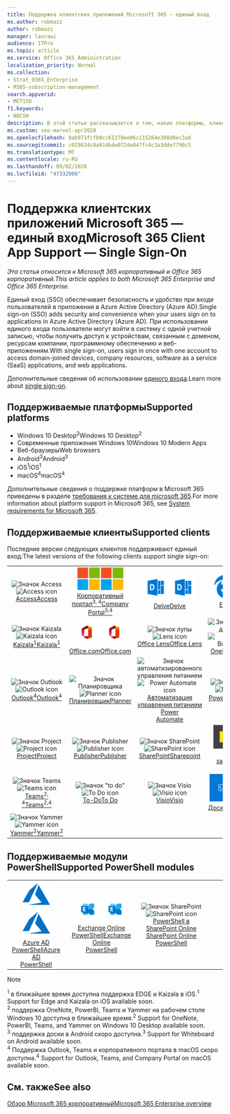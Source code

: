 ```yaml
---
title: Поддержка клиентских приложений Microsoft 365 — единый вход
ms.author: robmazz
author: robmazz
manager: laurawi
audience: ITPro
ms.topic: article
ms.service: Office 365 Administration
localization_priority: Normal
ms.collection:
- Strat_O365_Enterprise
- M365-subscription-management
search.appverid:
- MET150
f1.keywords:
- NOCSH
description: В этой статье рассказывается о том, какие платформы, клиенты и модули PowerShell поддерживают единый вход для Microsoft 365.
ms.custom: seo-marvel-apr2020
ms.openlocfilehash: 8ab973fcfb0cc61378ee06c115264e308d8ec3ad
ms.sourcegitcommit: c029834c8a914b4e072de847fc4c3a3dde7790c5
ms.translationtype: MT
ms.contentlocale: ru-RU
ms.lasthandoff: 09/02/2020
ms.locfileid: "47332008"
---
```

# <a name="microsoft-365-client-app-support--single-sign-on"></a><span data-ttu-id="364b5-103">Поддержка клиентских приложений Microsoft 365 — единый вход</span><span class="sxs-lookup"><span data-stu-id="364b5-103">Microsoft 365 Client App Support — Single Sign-On</span></span>

<span data-ttu-id="364b5-104">*Эта статья относится к Microsoft 365 корпоративный и Office 365 корпоративный.*</span><span class="sxs-lookup"><span data-stu-id="364b5-104">*This article applies to both Microsoft 365 Enterprise and Office 365 Enterprise.*</span></span>

<span data-ttu-id="364b5-105">Единый вход (SSO) обеспечивает безопасность и удобство при входе пользователей в приложения в Azure Active Directory (Azure AD).</span><span class="sxs-lookup"><span data-stu-id="364b5-105">Single sign-on (SSO) adds security and convenience when your users sign on to applications in Azure Active Directory (Azure AD).</span></span> <span data-ttu-id="364b5-106">При использовании единого входа пользователи могут войти в систему с одной учетной записью, чтобы получить доступ к устройствам, связанным с доменом, ресурсам компании, программному обеспечению и веб-приложениям.</span><span class="sxs-lookup"><span data-stu-id="364b5-106">With single sign-on, users sign in once with one account to access domain-joined devices, company resources, software as a service (SaaS) applications, and web applications.</span></span>

<span data-ttu-id="364b5-107">Дополнительные сведения об использовании [единого входа](https://docs.microsoft.com/azure/active-directory/manage-apps/what-is-single-sign-on).</span><span class="sxs-lookup"><span data-stu-id="364b5-107">Learn more about [single sign-on](https://docs.microsoft.com/azure/active-directory/manage-apps/what-is-single-sign-on).</span></span>

## <a name="supported-platforms"></a><span data-ttu-id="364b5-108">Поддерживаемые платформы</span><span class="sxs-lookup"><span data-stu-id="364b5-108">Supported platforms</span></span>

 - <span data-ttu-id="364b5-109">Windows 10 Desktop<sup>2</sup></span><span class="sxs-lookup"><span data-stu-id="364b5-109">Windows 10 Desktop<sup>2</sup></span></span>
 - <span data-ttu-id="364b5-110">Современные приложения Windows 10</span><span class="sxs-lookup"><span data-stu-id="364b5-110">Windows 10 Modern Apps</span></span>
 - <span data-ttu-id="364b5-111">Веб-браузеры</span><span class="sxs-lookup"><span data-stu-id="364b5-111">Web browsers</span></span>
 - <span data-ttu-id="364b5-112">Android<sup>3</sup></span><span class="sxs-lookup"><span data-stu-id="364b5-112">Android<sup>3</sup></span></span>
 - <span data-ttu-id="364b5-113">iOS<sup>1</sup></span><span class="sxs-lookup"><span data-stu-id="364b5-113">iOS<sup>1</sup></span></span>
 - <span data-ttu-id="364b5-114">macOS<sup>4</sup></span><span class="sxs-lookup"><span data-stu-id="364b5-114">macOS<sup>4</sup></span></span>

<span data-ttu-id="364b5-115">Дополнительные сведения о поддержке платформ в Microsoft 365 приведены в разделе [требования к системе для microsoft 365](https://products.office.com/office-system-requirements).</span><span class="sxs-lookup"><span data-stu-id="364b5-115">For more information about platform support in Microsoft 365, see [System requirements for Microsoft 365](https://products.office.com/office-system-requirements).</span></span>

## <a name="supported-clients"></a><span data-ttu-id="364b5-116">Поддерживаемые клиенты</span><span class="sxs-lookup"><span data-stu-id="364b5-116">Supported clients</span></span>

<span data-ttu-id="364b5-117">Последние версии следующих клиентов поддерживают единый вход:</span><span class="sxs-lookup"><span data-stu-id="364b5-117">The latest versions of the following clients support single sign-on:</span></span>

| | | | | | |
|:---:|:---:|:---:|:---:|:---:|:---:|
| <span data-ttu-id="364b5-118">![Значок Access](../media/o365-access-64x64.png)</span><span class="sxs-lookup"><span data-stu-id="364b5-118">![Access icon](../media/o365-access-64x64.png)</span></span> <br> [<span data-ttu-id="364b5-119">Access</span><span class="sxs-lookup"><span data-stu-id="364b5-119">Access</span></span>](https://products.office.com/access) | <span data-ttu-id="364b5-120">![Значок портала компании](../media/o365-microsoft-64x64.png)</span><span class="sxs-lookup"><span data-stu-id="364b5-120">![Company portal icon](../media/o365-microsoft-64x64.png)</span></span> <br> [<span data-ttu-id="364b5-121">Корпоративный <br> портал<sup>3, 4</sup></span><span class="sxs-lookup"><span data-stu-id="364b5-121">Company <br> Portal<sup>3,4</sup> </span></span>](https://docs.microsoft.com/intune-user-help/sign-in-to-the-company-portal) | <span data-ttu-id="364b5-122">![Значок delve](../media/o365-delve-64x64.png)</span><span class="sxs-lookup"><span data-stu-id="364b5-122">![Delve icon](../media/o365-delve-64x64.png)</span></span> <br> [<span data-ttu-id="364b5-123">Delve</span><span class="sxs-lookup"><span data-stu-id="364b5-123">Delve</span></span>](https://products.office.com/business/intelligent-search) | <span data-ttu-id="364b5-124">![Значок пограничного сервера](../media/o365-edge-64x64.png)</span><span class="sxs-lookup"><span data-stu-id="364b5-124">![Edge icon](../media/o365-edge-64x64.png)</span></span> <br> [<span data-ttu-id="364b5-125">Edge<sup>1</sup></span><span class="sxs-lookup"><span data-stu-id="364b5-125">Edge<sup>1</sup></span></span>](https://www.microsoft.com/windows/microsoft-edge) | <span data-ttu-id="364b5-126">![Значок Excel](../media/o365-excel-64x64.png)</span><span class="sxs-lookup"><span data-stu-id="364b5-126">![Excel icon](../media/o365-excel-64x64.png)</span></span> <br> [<span data-ttu-id="364b5-127">Excel</span><span class="sxs-lookup"><span data-stu-id="364b5-127">Excel</span></span>](https://products.office.com/excel) 
| <span data-ttu-id="364b5-128">![Значок Kaizala](../media/o365-kaizala-64x64.png)</span><span class="sxs-lookup"><span data-stu-id="364b5-128">![Kaizala icon](../media/o365-kaizala-64x64.png)</span></span> <br> [<span data-ttu-id="364b5-129">Kaizala<sup>1</sup></span><span class="sxs-lookup"><span data-stu-id="364b5-129">Kaizala<sup>1</sup></span></span>](https://products.office.com/en/business/microsoft-kaizala) | <span data-ttu-id="364b5-130">![Значок Office.com](../media/o365-office-64x64.png)</span><span class="sxs-lookup"><span data-stu-id="364b5-130">![Office.com icon](../media/o365-office-64x64.png)</span></span> <br> [<span data-ttu-id="364b5-131">Office.com</span><span class="sxs-lookup"><span data-stu-id="364b5-131">Office.com</span></span>](https://www.office.com/) | <span data-ttu-id="364b5-132">![Значок лупы](../media/o365-lens-64x64.png)</span><span class="sxs-lookup"><span data-stu-id="364b5-132">![Lens icon](../media/o365-lens-64x64.png)</span></span> <br> [<span data-ttu-id="364b5-133">Office Lens</span><span class="sxs-lookup"><span data-stu-id="364b5-133">Office Lens</span></span>](https://www.microsoft.com/p/office-lens/9wzdncrfj3t8?activetab=pivot%3Aoverviewtab) | <span data-ttu-id="364b5-134">![Значок OneDrive для бизнеса](../media/o365-OneDrive-64x64.png)</span><span class="sxs-lookup"><span data-stu-id="364b5-134">![OneDrive for Business icon](../media/o365-OneDrive-64x64.png)</span></span> <br> [<span data-ttu-id="364b5-135">OneDrive</span><span class="sxs-lookup"><span data-stu-id="364b5-135">OneDrive</span></span>](https://products.office.com/onedrive-for-business/online-cloud-storage) | <span data-ttu-id="364b5-136">![Значок OneNote](../media/o365-OneNote-64x64.png)</span><span class="sxs-lookup"><span data-stu-id="364b5-136">![OneNote icon](../media/o365-OneNote-64x64.png)</span></span> <br> [<span data-ttu-id="364b5-137">OneNote<sup>2</sup></span><span class="sxs-lookup"><span data-stu-id="364b5-137">OneNote<sup>2</sup></span></span>](https://products.office.com/onenote) 
| <span data-ttu-id="364b5-138">![Значок Outlook](../media/o365-outlook-64x64.png)</span><span class="sxs-lookup"><span data-stu-id="364b5-138">![Outlook icon](../media/o365-outlook-64x64.png)</span></span> <br> [<span data-ttu-id="364b5-139">Outlook<sup>4</sup></span><span class="sxs-lookup"><span data-stu-id="364b5-139">Outlook<sup>4</sup></span></span>](https://products.office.com/outlook) | <span data-ttu-id="364b5-140">![Значок Планировщика](../media/o365-planner-64x64.png)</span><span class="sxs-lookup"><span data-stu-id="364b5-140">![Planner icon](../media/o365-planner-64x64.png)</span></span> <br> [<span data-ttu-id="364b5-141">Планировщик</span><span class="sxs-lookup"><span data-stu-id="364b5-141">Planner</span></span>](https://products.office.com/business/task-management-software) | <span data-ttu-id="364b5-142">![Значок автоматизированного управления питанием](../media/o365-flow-64x64.png)</span><span class="sxs-lookup"><span data-stu-id="364b5-142">![Power Automate icon](../media/o365-flow-64x64.png)</span></span> <br> [<span data-ttu-id="364b5-143">Автоматизация управления питанием <br></span><span class="sxs-lookup"><span data-stu-id="364b5-143">Power <br> Automate</span></span>](https://flow.microsoft.com) | <span data-ttu-id="364b5-144">![Значок PowerBI](../media/o365-powerbi-64x64.png)</span><span class="sxs-lookup"><span data-stu-id="364b5-144">![PowerBI icon](../media/o365-powerbi-64x64.png)</span></span> <br> [<span data-ttu-id="364b5-145">Power BI<sup>2</sup></span><span class="sxs-lookup"><span data-stu-id="364b5-145">Power BI<sup>2</sup></span></span>](https://powerbi.microsoft.com)| <span data-ttu-id="364b5-146">![Значок PowerPoint](../media/o365-powerpoint-64x64.png)</span><span class="sxs-lookup"><span data-stu-id="364b5-146">![PowerPoint icon](../media/o365-powerpoint-64x64.png)</span></span> <br> [<span data-ttu-id="364b5-147">PowerPoint</span><span class="sxs-lookup"><span data-stu-id="364b5-147">PowerPoint</span></span>](https://products.office.com/powerpoint) 
| <span data-ttu-id="364b5-148">![Значок Project](../media/o365-project-64x64.png)</span><span class="sxs-lookup"><span data-stu-id="364b5-148">![Project icon](../media/o365-project-64x64.png)</span></span> <br> [<span data-ttu-id="364b5-149">Project</span><span class="sxs-lookup"><span data-stu-id="364b5-149">Project</span></span>](https://products.office.com/project) | <span data-ttu-id="364b5-150">![Значок Publisher](../media/o365-publisher-64x64.png)</span><span class="sxs-lookup"><span data-stu-id="364b5-150">![Publisher icon](../media/o365-publisher-64x64.png)</span></span> <br> [<span data-ttu-id="364b5-151">Publisher</span><span class="sxs-lookup"><span data-stu-id="364b5-151">Publisher</span></span>](https://products.office.com/publisher) | <span data-ttu-id="364b5-152">![Значок SharePoint](../media/o365-sharepoint-64x64.png)</span><span class="sxs-lookup"><span data-stu-id="364b5-152">![SharePoint icon](../media/o365-sharepoint-64x64.png)</span></span> <br> [<span data-ttu-id="364b5-153">SharePoint</span><span class="sxs-lookup"><span data-stu-id="364b5-153">Sharepoint</span></span>](https://products.office.com/sharepoint) | <span data-ttu-id="364b5-154">![Значок клейких заметок](../media/o365-stickynotes-64x64.png)</span><span class="sxs-lookup"><span data-stu-id="364b5-154">![Sticky Notes icon](../media/o365-stickynotes-64x64.png)</span></span> <br> [<span data-ttu-id="364b5-155">Клейкие заметки</span><span class="sxs-lookup"><span data-stu-id="364b5-155">Sticky Notes</span></span>](https://www.microsoft.com/p/microsoft-sticky-notes/9nblggh4qghw)  | <span data-ttu-id="364b5-156">![Значок Sway](../media/o365-sway-64x64.png)</span><span class="sxs-lookup"><span data-stu-id="364b5-156">![Sway icon](../media/o365-sway-64x64.png)</span></span> <br> [<span data-ttu-id="364b5-157">Sway</span><span class="sxs-lookup"><span data-stu-id="364b5-157">Sway</span></span>](https://sway.com) 
| <span data-ttu-id="364b5-158">![Значок Teams](../media/o365-teams-64x64.png)</span><span class="sxs-lookup"><span data-stu-id="364b5-158">![Teams icon](../media/o365-teams-64x64.png)</span></span> <br> [<span data-ttu-id="364b5-159">Teams<sup>2, 4</sup></span><span class="sxs-lookup"><span data-stu-id="364b5-159">Teams<sup>2,4</sup></span></span>](https://products.office.com/microsoft-teams/group-chat-software) | <span data-ttu-id="364b5-160">![Значок "to do"](../media/o365-todo-64x64.png)</span><span class="sxs-lookup"><span data-stu-id="364b5-160">![To Do icon](../media/o365-todo-64x64.png)</span></span> <br> [<span data-ttu-id="364b5-161">To-Do</span><span class="sxs-lookup"><span data-stu-id="364b5-161">To Do</span></span>](https://todo.microsoft.com) | <span data-ttu-id="364b5-162">![Значок Visio](../media/o365-visio-64x64.png)</span><span class="sxs-lookup"><span data-stu-id="364b5-162">![Visio icon](../media/o365-visio-64x64.png)</span></span> <br> [<span data-ttu-id="364b5-163">Visio</span><span class="sxs-lookup"><span data-stu-id="364b5-163">Visio</span></span>](https://products.office.com/visio/flowchart-software) | <span data-ttu-id="364b5-164">![Значок Доски](../media/o365-whiteboard-64x64.png)</span><span class="sxs-lookup"><span data-stu-id="364b5-164">![Whiteboard icon](../media/o365-whiteboard-64x64.png)</span></span> <br> [<span data-ttu-id="364b5-165">Доска<sup>3</sup></span><span class="sxs-lookup"><span data-stu-id="364b5-165">Whiteboard<sup>3</sup></span></span>](https://whiteboard.microsoft.com/) | <span data-ttu-id="364b5-166">![Значок Word](../media/o365-word-64x64.png)</span><span class="sxs-lookup"><span data-stu-id="364b5-166">![Word icon](../media/o365-word-64x64.png)</span></span> <br> [<span data-ttu-id="364b5-167">Word</span><span class="sxs-lookup"><span data-stu-id="364b5-167">Word</span></span>](https://products.office.com/word) 
| <span data-ttu-id="364b5-168">![Значок Yammer](../media/o365-yammer-64x64.png)</span><span class="sxs-lookup"><span data-stu-id="364b5-168">![Yammer icon](../media/o365-yammer-64x64.png)</span></span> <br> [<span data-ttu-id="364b5-169">Yammer<sup>2</sup></span><span class="sxs-lookup"><span data-stu-id="364b5-169">Yammer<sup>2</sup></span></span>](https://products.office.com/yammer/yammer-overview) |

## <a name="supported-powershell-modules"></a><span data-ttu-id="364b5-170">Поддерживаемые модули PowerShell</span><span class="sxs-lookup"><span data-stu-id="364b5-170">Supported PowerShell modules</span></span>

| | | | | | |
|:---:|:---:|:---:|:---:|:---:|:---:|
| <span data-ttu-id="364b5-171">![Значок Azure](../media/o365-azure-64x64.png)</span><span class="sxs-lookup"><span data-stu-id="364b5-171">![Azure icon](../media/o365-azure-64x64.png)</span></span> <br> [<span data-ttu-id="364b5-172">Azure AD <br> PowerShell</span><span class="sxs-lookup"><span data-stu-id="364b5-172">Azure AD <br> PowerShell</span></span>](https://docs.microsoft.com/powershell/azure/active-directory/overview?view=azureadps-2.0) | <span data-ttu-id="364b5-173">![Значок Exchange](../media/o365-exchange-64x64.png)</span><span class="sxs-lookup"><span data-stu-id="364b5-173">![Exchange icon](../media/o365-exchange-64x64.png)</span></span> <br> [<span data-ttu-id="364b5-174">Exchange Online <br> PowerShell</span><span class="sxs-lookup"><span data-stu-id="364b5-174">Exchange Online <br> PowerShell</span></span>](https://docs.microsoft.com/powershell/exchange/exchange-online/exchange-online-powershell?view=exchange-ps) | <span data-ttu-id="364b5-175">![Значок SharePoint](../media/o365-sharepoint-64x64.png)</span><span class="sxs-lookup"><span data-stu-id="364b5-175">![SharePoint icon](../media/o365-sharepoint-64x64.png)</span></span> <br> [<span data-ttu-id="364b5-176">PowerShell в SharePoint Online <br></span><span class="sxs-lookup"><span data-stu-id="364b5-176">SharePoint Online <br> PowerShell</span></span>](https://docs.microsoft.com/powershell/sharepoint/sharepoint-online/connect-sharepoint-online)

> [!NOTE]
> <span data-ttu-id="364b5-177"><sup>1</sup> в ближайшее время доступна поддержка EDGE и Kaizala в iOS.</span><span class="sxs-lookup"><span data-stu-id="364b5-177"><sup>1</sup> Support for Edge and Kaizala on iOS available soon.</span></span> <br>
> <span data-ttu-id="364b5-178"><sup>2</sup> поддержка OneNote, PowerBI, Teams и Yammer на рабочем столе Windows 10 доступна в ближайшее время.</span><span class="sxs-lookup"><span data-stu-id="364b5-178"><sup>2</sup> Support for OneNote, PowerBI, Teams, and Yammer on Windows 10 Desktop available soon.</span></span> <br>
> <span data-ttu-id="364b5-179"><sup>3</sup> поддержка доски в Android скоро доступна.</span><span class="sxs-lookup"><span data-stu-id="364b5-179"><sup>3</sup> Support for Whiteboard on Android available soon.</span></span> <br>
> <span data-ttu-id="364b5-180"><sup>4</sup> Поддержка Outlook, Teams и корпоративного портала в macOS скоро доступна.</span><span class="sxs-lookup"><span data-stu-id="364b5-180"><sup>4</sup> Support for Outlook, Teams, and Company Portal on macOS available soon.</span></span> <br>

## <a name="see-also"></a><span data-ttu-id="364b5-181">См. также</span><span class="sxs-lookup"><span data-stu-id="364b5-181">See also</span></span>

[<span data-ttu-id="364b5-182">Обзор Microsoft 365 корпоративный</span><span class="sxs-lookup"><span data-stu-id="364b5-182">Microsoft 365 Enterprise overview</span></span>](microsoft-365-overview.md)
